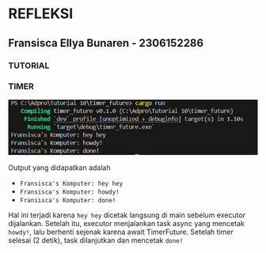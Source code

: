 # REFLEKSI
## Fransisca Ellya Bunaren - 2306152286
### TUTORIAL

### TIMER
![Screenshot of the message](img/message_1.png)

Output yang didapatkan adalah 
* `Fransisca's Komputer: hey hey`
* `Fransisca's Komputer: howdy!`
* `Fransisca's Komputer: done!`

Hal ini terjadi karena `hey hey` dicetak langsung di main sebelum executor dijalankan. Setelah itu, executor menjalankan task async yang mencetak `howdy!`, lalu berhenti sejenak karena await TimerFuture. Setelah timer selesai (2 detik), task dilanjutkan dan mencetak `done!`